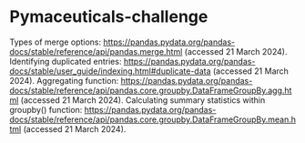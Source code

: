 # Pymaceuticals-challenge

Types of merge options: https://pandas.pydata.org/pandas-docs/stable/reference/api/pandas.merge.html (accessed 21 March 2024).
Identifying duplicated entries: https://pandas.pydata.org/pandas-docs/stable/user_guide/indexing.html#duplicate-data (accessed 21 March 2024).
Aggregating function: https://pandas.pydata.org/pandas-docs/stable/reference/api/pandas.core.groupby.DataFrameGroupBy.agg.html (accessed 21 March 2024). 
Calculating summary statistics within groupby() function: https://pandas.pydata.org/pandas-docs/stable/reference/api/pandas.core.groupby.DataFrameGroupBy.mean.html (accessed 21 March 2024).
